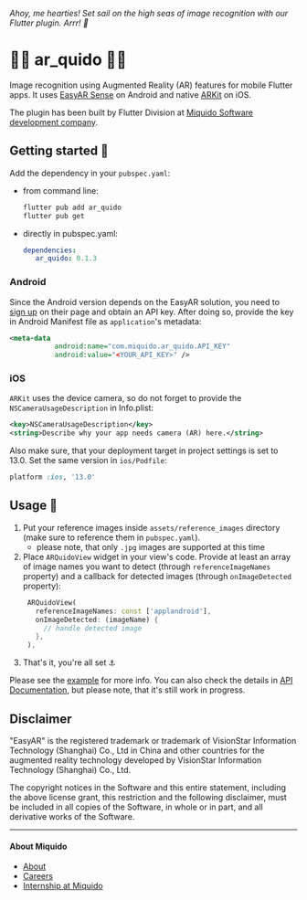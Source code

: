 _Ahoy, me hearties! Set sail on the high seas of image recognition with our Flutter plugin. Arrr! 🦜_

# 🏴‍☠️ ar_quido 🏴‍☠️

Image recognition using Augmented Reality (AR) features for mobile Flutter apps.
It uses [EasyAR Sense](https://www.easyar.com/view/sdk.html) on Android and native
[ARKit](https://developer.apple.com/documentation/arkit/content_anchors/detecting_images_in_an_ar_experience)
on iOS.

The plugin has been built by Flutter Division at [Miquido Software development company](https://www.miquido.com).

## Getting started 🚢

Add the dependency in your `pubspec.yaml`:
- from command line: 
  ```bash
  flutter pub add ar_quido
  flutter pub get
  ```
- directly in pubspec.yaml:
  ```yaml
  dependencies:
     ar_quido: 0.1.3
  ```
### Android
Since the Android version depends on the EasyAR solution, you need to
[sign up](https://www.easyar.com/view/signUp.html) on their page and obtain 
an API key. After doing so, provide the key in Android Manifest file as 
`application`'s metadata:
```xml
<meta-data
           android:name="com.miquido.ar_quido.API_KEY"
           android:value="<YOUR_API_KEY>" />
```

### iOS
`ARKit` uses the device camera, so do not forget to provide the `NSCameraUsageDescription`
in Info.plist:
```xml
<key>NSCameraUsageDescription</key>
<string>Describe why your app needs camera (AR) here.</string>
```

Also make sure, that your deployment target in project settings is set to 13.0.
Set the same version in `ios/Podfile`:
```ruby
platform :ios, '13.0'
```

## Usage 🌴
1. Put your reference images inside `assets/reference_images` directory (make 
sure to reference them in `pubspec.yaml`).
    - please note, that only `.jpg` images are supported at this time
2. Place `ARQuidoView` widget in your view's code. Provide at least an array of
image names you want to detect (through `referenceImageNames` property) and a 
callback for detected images (through `onImageDetected` property):
   ```dart
    ARQuidoView(
      referenceImageNames: const ['applandroid'],
      onImageDetected: (imageName) {
        // handle detected image
      },
    ),
   ```
3. That's it, you're all set ⚓

Please see the [example](https://github.com/miquido/AR_quido/tree/main/example)
for more info. You can also check the details in [API Documentation](https://pub.dev/documentation/ar_quido/latest/),
but please note, that it's still work in progress.

## Disclaimer
"EasyAR" is the registered trademark or trademark of VisionStar Information 
Technology (Shanghai) Co., Ltd in China and other countries for the augmented
reality technology developed by VisionStar Information Technology (Shanghai) Co., Ltd.

The copyright notices in the Software and this entire statement, including the above
license grant, this restriction and the following disclaimer, must be included 
in all copies of the Software, in whole or in part, and all derivative works
of the Software.


---
#### About Miquido
- [About](https://careers.miquido.com/about-us/)
- [Careers](https://careers.miquido.com/job-offers/)
- [Internship at Miquido](https://careers.miquido.com/students/)